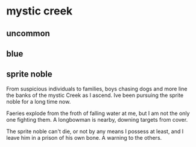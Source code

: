 # mystic creek

## uncommon
## blue
## sprite noble

From suspicious individuals to families, boys chasing dogs and more line the banks of the mystic Creek as I ascend. Ive been pursuing the sprite noble for a long time now.

Faeries explode from the froth of falling water at me, but I am not the only one fighting them. A longbowman is nearby, downing targets from cover.

The sprite noble can't die, or not by any means I possess at least, and I leave him in a prison of his own bone. A warning to the others. 